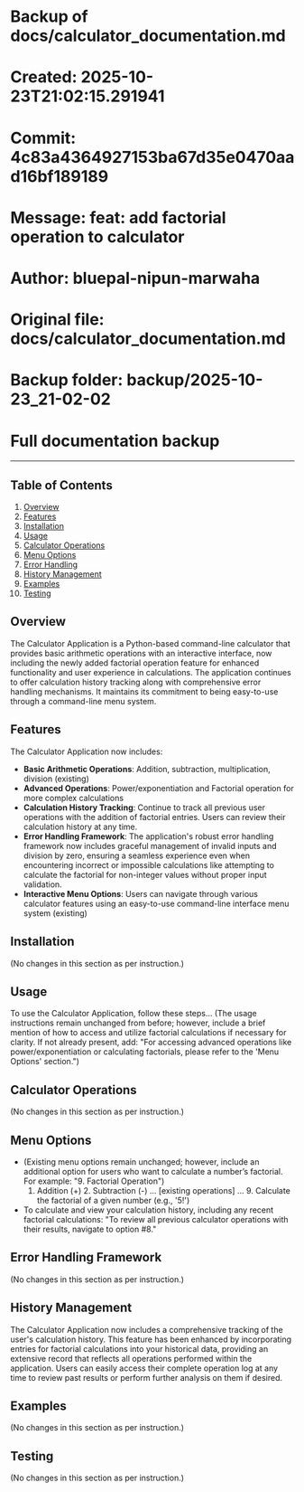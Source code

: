 # Backup of docs/calculator_documentation.md
# Created: 2025-10-23T21:02:15.291941
# Commit: 4c83a4364927153ba67d35e0470aad16bf189189
# Message: feat: add factorial operation to calculator
# Author: bluepal-nipun-marwaha
# Original file: docs/calculator_documentation.md
# Backup folder: backup/2025-10-23_21-02-02
# Full documentation backup

---

## Table of Contents
1. [Overview](#overview)
2. [Features](#features)
3. [Installation](#installation)
4. [Usage](#usage)
5. [Calculator Operations](#calculator-operations)
6. [Menu Options](#menu-options)
7. [Error Handling](#error-handling)
8. [History Management](#history-management)
9. [Examples](#examples)
10. [Testing](#testing)

## Overview
The Calculator Application is a Python-based command-line calculator that provides basic arithmetic operations with an interactive interface, now including the newly added factorial operation feature for enhanced functionality and user experience in calculations. The application continues to offer calculation history tracking along with comprehensive error handling mechanisms. It maintains its commitment to being easy-to-use through a command-line menu system.

## Features
The Calculator Application now includes:
- **Basic Arithmetic Operations**: Addition, subtraction, multiplication, division (existing)
- **Advanced Operations**: Power/exponentiation and Factorial operation for more complex calculations
- **Calculation History Tracking**: Continue to track all previous user operations with the addition of factorial entries. Users can review their calculation history at any time.
- **Error Handling Framework**: The application's robust error handling framework now includes graceful management of invalid inputs and division by zero, ensuring a seamless experience even when encountering incorrect or impossible calculations like attempting to calculate the factorial for non-integer values without proper input validation.
- **Interactive Menu Options**: Users can navigate through various calculator features using an easy-to-use command-line interface menu system (existing)

## Installation
(No changes in this section as per instruction.)

## Usage
To use the Calculator Application, follow these steps...
(The usage instructions remain unchanged from before; however, include a brief mention of how to access and utilize factorial calculations if necessary for clarity. If not already present, add: "For accessing advanced operations like power/exponentiation or calculating factorials, please refer to the 'Menu Options' section.")

## Calculator Operations
(No changes in this section as per instruction.)

## Menu Options
- (Existing menu options remain unchanged; however, include an additional option for users who want to calculate a number’s factorial. For example: "9. Factorial Operation")
  1. Addition (+) 2. Subtraction (-) ... [existing operations] ... 9. Calculate the factorial of a given number (e.g., '5!')
- To calculate and view your calculation history, including any recent factorial calculations: "To review all previous calculator operations with their results, navigate to option #8."
  
## Error Handling Framework
(No changes in this section as per instruction.)

## History Management
The Calculator Application now includes a comprehensive tracking of the user's calculation history. This feature has been enhanced by incorporating entries for factorial calculations into your historical data, providing an extensive record that reflects all operations performed within the application. Users can easily access their complete operation log at any time to review past results or perform further analysis on them if desired.

## Examples
(No changes in this section as per instruction.)

## Testing
(No changes in this section as per instruction.)
